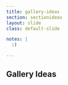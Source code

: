 ```yaml
---
title: gallery-ideas
section: sectionideas
layout: slide
class: default-slide

notes: |
  :)

---
```


## Gallery Ideas